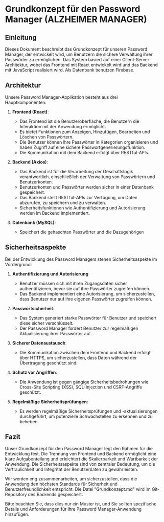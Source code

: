 # Grundkonzept für den Password Manager (ALZHEIMER MANAGER)

## Einleitung

Dieses Dokument beschreibt das Grundkonzept für unseren Password Manager, der entwickelt wird, um Benutzern die sichere Verwaltung ihrer Passwörter zu ermöglichen. Das System basiert auf einer Client-Server-Architektur, wobei das Frontend mit React entwickelt wird und das Backend mit JavaScript realisiert wird. Als Datenbank benutzen Firebase.

## Architektur

Unsere Password Manager-Applikation besteht aus drei Hauptkomponenten:

1. **Frontend (React)**:
   - Das Frontend ist die Benutzeroberfläche, die Benutzern die Interaktion mit der Anwendung ermöglicht.
   - Es bietet Funktionen zum Anzeigen, Hinzufügen, Bearbeiten und Löschen von Passwörtern.
   - Die Benutzer können ihre Passwörter in Kategorien organisieren und haben Zugriff auf eine sichere Passwortgenerierungsfunktion.
   - Die Kommunikation mit dem Backend erfolgt über RESTful-APIs.

2. **Backend (Axios)**:
   - Das Backend ist für die Verarbeitung der Geschäftslogik verantwortlich, einschließlich der Verwaltung von Passwörtern und Benutzerkonten.
   - Benutzerkonten und Passwörter werden sicher in einer Datenbank gespeichert.
   - Das Backend stellt RESTful-APIs zur Verfügung, um Daten abzurufen, zu speichern und zu verwalten.
   - Sicherheitsfunktionen wie Authentifizierung und Autorisierung werden im Backend implementiert.

2. **Datenbank (MySQL)**:
   - Speichert die gehaschten Passwörter und die Dazugehörigen
   

## Sicherheitsaspekte

Bei der Entwicklung des Password Managers stehen Sicherheitsaspekte im Vordergrund:

1. **Authentifizierung und Autorisierung**:
   - Benutzer müssen sich mit ihren Zugangsdaten sicher authentifizieren, bevor sie auf ihre Passwörter zugreifen können.
   - Das Backend implementiert eine Autorisierung, um sicherzustellen, dass Benutzer nur auf ihre eigenen Passwörter zugreifen können.

2. **Passwortsicherheit**:
   - Das System generiert starke Passwörter für Benutzer und speichert diese sicher verschlüsselt.
   - Der Password Manager fordert Benutzer zur regelmäßigen Aktualisierung ihrer Passwörter auf.

3. **Sicherer Datenaustausch**:
   - Die Kommunikation zwischen dem Frontend und Backend erfolgt über HTTPS, um sicherzustellen, dass Daten während der Übertragung geschützt sind.

4. **Schutz vor Angriffen**:
   - Die Anwendung ist gegen gängige Sicherheitsbedrohungen wie Cross-Site Scripting (XSS), SQL-Injection und CSRF-Angriffe geschützt.

5. **Regelmäßige Sicherheitsprüfungen**:
   - Es werden regelmäßige Sicherheitsprüfungen und -aktualisierungen durchgeführt, um potenzielle Schwachstellen zu erkennen und zu beheben.

## Fazit

Unser Grundkonzept für den Password Manager legt den Rahmen für die Entwicklung fest. Die Trennung von Frontend und Backend ermöglicht eine klare Aufgabenteilung und erleichtert die Skalierbarkeit und Wartbarkeit der Anwendung. Die Sicherheitsaspekte sind von zentraler Bedeutung, um die Vertraulichkeit und Integrität der Benutzerdaten zu gewährleisten.

Wir werden eng zusammenarbeiten, um sicherzustellen, dass die Anwendung den höchsten Standards für Sicherheit und Benutzerfreundlichkeit entspricht. Die Datei "Grundkonzept.md" wird im Git-Repository des Backends gespeichert.

Bitte beachten Sie, dass dies nur ein Muster ist, und Sie sollten spezifische Details und Anforderungen für Ihre Password Manager-Anwendung hinzufügen.

